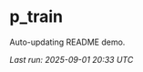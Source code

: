# p_train

Auto-updating README demo.

<!--START_SECTION:status-->
_Last run: 2025-09-01 20:33 UTC_
<!--END_SECTION:status-->



































































































































































































































































